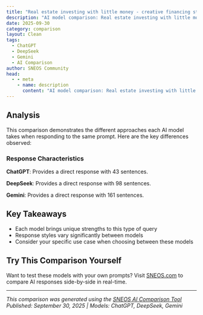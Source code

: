 ```yaml
---
title: "Real estate investing with little money - creative financing strategies"
description: "AI model comparison: Real estate investing with little money - creative financing strategies..."
date: 2025-09-30
category: comparison
layout: Clean
tags:
  - ChatGPT
  - DeepSeek
  - Gemini
  - AI Comparison
author: SNEOS Community
head:
  - - meta
    - name: description
      content: "AI model comparison: Real estate investing with little money - creative financing strategies..."
---
```


<ChatComparison
  title="Real estate investing with little money - creative financing strategies"
  prompt="Real estate investing with little money - creative financing strategies"
  :responses='{
    "ChatGPT": "Certainly! Investing in real estate with little money is possible by using creative financing strategies. Here are some effective approaches:\n\n### 1. **Seller Financing**\n- The seller acts as the lender and you make payments directly to them.\n- Often requires little or no down payment.\n- Flexible terms can be negotiated.\n\n### 2. **Lease Option (Rent-to-Own)**\n- Lease the property with an option to buy it later.\n- Part of your rent may go toward the purchase.\n- Allows you to control property without large upfront cash.\n\n### 3. **House Hacking**\n- Buy a multi-unit property, live in one unit, rent out others.\n- Rental income helps cover the mortgage.\n- Can qualify for owner-occupant loans with lower down payments (FHA loans).\n\n### 4. **Partnering with Investors**\n- Partner with someone who has the capital but lacks time or expertise.\n- You provide the work/management; they provide the funds.\n- Profits (and risks) are shared.\n\n### 5. **Using Hard Money Loans**\n- Short-term loans from private lenders based on property value.\n- Higher interest but easier to obtain quickly.\n- Use for quick flips or bridge loans before refinancing.\n\n### 6. **Subject-To Existing Mortgage**\n- Take over the seller\u2019s existing mortgage without formally assuming it.\n- No need for your own financing approval.\n- Seller\u2019s loan stays in their name, but you control the property.\n\n### 7. **Wholesaling**\n- Find undervalued properties, get them under contract, then assign the contract to another buyer.\n- Little to no capital required since you\u2019re not buying the property yourself.\n- Make profit via assignment fees.\n\n### 8. **Seller Concessions**\n- Negotiate the seller to pay closing costs or financing fees.\n- Reduces your out-of-pocket expenses.\n\n### 9. **Use Retirement Accounts (Self-Directed IRA)**\n- Use funds from a self-directed IRA to invest in real estate.\n- Must follow IRS rules; consult with a professional.\n\n### 10. **House Rehab with Sweat Equity**\n- Offer to fix up a property in exchange for reduced price or equity.\n- Reduces initial cash needed by contributing your labor.\n\n---\n\n### Tips for Success:\n- Build strong relationships with real estate agents, investors, and lenders.\n- Educate yourself continuously on real estate laws and financing options.\n- Evaluate deals carefully to ensure positive cash flow or equity growth.\n\nIf you want, I can provide detailed guidance or templates for any of these strategies!",
    "DeepSeek": "Of course. This is the classic question, and the answer is a resounding **yes**. The barrier to real estate investing is rarely the money itself; it\u0027s the knowledge of how to use other people\u0027s resources (OPM - Other People\u0027s Money).\n\nHere is a comprehensive guide to real estate investing with little money, focusing on creative financing strategies.\n\n### The Core Mindset Shift\n\nBefore the strategies, internalize this: **You are not buying the property with your cash; you are buying the *control* of the property and its cash flow.** Your job is to find a good deal and then structure the financing creatively to make it work.\n\n---\n\n## Creative Financing Strategies (From Least to Most Creative)\n\n### 1. Partnering Up (The Power of Two)\nThis is the most straightforward way to start. You bring the deal, the time, and the knowledge; a partner brings the capital.\n\n*   **The \u0022Money\u0022 Partner:** You find someone (family, friend, colleague) with cash but no time or desire to find/manage deals. You structure a deal where they provide the down payment and/or renovation funds, and you split the profits 50/50 (or another agreed-upon split, like 70/30 in their favor since they took more financial risk).\n*   **The \u0022Skills\u0022 Partner:** Partner with an experienced investor, agent, or contractor. They may have access to deals or can contribute \u0022sweat equity\u0022 (their labor), reducing upfront costs.\n\n### 2. Seller Financing (The Holy Grail)\nThis is when the seller acts as the bank. You make payments directly to them instead of a traditional lender. This is common with motivated sellers (e.g., those facing inheritance, divorce, or tired landlords).\n\n*   **How it works:** You negotiate a purchase price, an interest rate, a down payment (often small or zero), and a term (e.g., 5-year \u0022balloon\u0022 note).\n*   **Key Terms to Negotiate:**\n    *   **Low/No Down Payment:** \u0022I have no down payment, but I can give you a higher price and a great interest rate.\u0022\n    *   **Wrap-Around Mortgage (AITD):** The seller\u0027s existing loan stays in place. You make a payment to the seller that covers their existing mortgage payment plus a little extra. **Caution:** This often violates the \u0022due-on-sale\u0022 clause of their mortgage, so it must be handled carefully.\n    *   **Lease Option:** You lease the property with an option to buy it at a predetermined price in the future. A portion of your rent is credited toward the down payment.\n\n### 3. Subject-To Financing (\u0022Subject-To\u0022)\nYou take over the seller\u0027s existing mortgage payments *without* formally assuming the loan with the bank. The loan remains in the seller\u0027s name, but you get the title and control of the property.\n\n*   **The Power:** You can acquire a property with a low, existing interest rate and little to no money down.\n*   **The Risk:** Most mortgages have a \u0022due-on-sale\u0022 clause, meaning the bank could technically call the loan due if they find out. However, this is rarely enforced if payments are made on time. **This requires a very clear contract and an attorney\u0027s guidance.**\n\n### 4. Hard Money \u0026 Private Money Lenders\n*   **Hard Money Lenders:** These are asset-based lenders. They lend based on the value of the property (the \u0022After Repair Value\u0022 or ARV), not your credit. They are expensive (high interest rates and points) and short-term (6-12 months), but they are FAST. Used primarily for fix-and-flips.\n*   **Private Money Lenders (PMLs):** These are individuals (doctors, dentists, friends with retirement accounts) who will lend you money at better terms than a hard money lender. You create a win-win: they get a 8-12% return secured by real estate, and you get the capital to do your deal.\n\n### 5. House Hacking (The Best First Step)\nThis isn\u0027t just \u0022creative financing,\u0022 it\u0027s a lifestyle strategy that supercharges your start.\n\n*   **The Classic:** Buy a 2-4 unit multifamily property (an FHA loan requires only **3.5% down**). Live in one unit and rent out the others. The rental income pays for most, if not all, of your mortgage.\n*   **The Modern:**\n    *   **Rent-by-the-Room:** Buy a single-family home with multiple bedrooms and rent each one out.\n    *   **ADU/Basement Suite:** Buy a house with a separate basement apartment or build an Accessory Dwelling Unit (ADU).\n\n### 6. Wholesaling (Zero Money Down, All Cash Flow)\nThis is not \u0022buying and holding,\u0022 but it\u0027s the ultimate way to generate cash to fund your own deals. You act as a middleman.\n\n1.  **Find a Motivated Seller:** Find a distressed property owner who needs to sell fast.\n2.  **Get It Under Contract:** Sign a purchase agreement with them at a deep discount.\n3.  **Assign the Contract:** Find a cash buyer (usually a rehabber) and \u0022assign\u0022 your rights to the contract to them for a fee ($5,000 - $15,000).\n4.  **You Profit:** The cash buyer closes, and you pocket the assignment fee without ever owning the property. Your only investment is marketing and time.\n\n---\n\n## Putting It All Together: A Sample Game Plan\n\nLet\u0027s imagine you have $5,000 and want to buy a $250,000 duplex.\n\n**Step 1: Find a Motivated Seller.**\nYou find a tired landlord who just wants out. The property needs some cosmetic work.\n\n**Step 2: Structure a Creative Offer.**\nYou present this offer to the seller:\n*   **Purchase Price:** $255,000 (You\u0027re giving them full price to get better terms).\n*   **Financing:** Seller financing.\n*   **Down Payment:** $5,000 (Your entire savings).\n*   **Terms:** 30-year amortization, 6% interest, with a 5-year balloon. (You\u0027ll pay them like a bank for 5 years, then refinance or sell).\n\n**Step 3: House Hack.**\nYou move into one unit. You rent the other unit for $1,500/month. Your total payment (PITI) to the seller is $1,700/month.\n\n**Result:** Your tenant is paying almost your entire mortgage. You are living for almost free, building equity, and the property is appreciating. In 5 years, you refinance, pay off the seller, and pull out your initial $5,000 plus more to do it again.\n\n---\n\n## Crucial Caveats \u0026 Final Advice\n\n1.  **Education is Your #1 Investment.** Read books, listen to podcasts (BiggerPockets), and understand your local market.\n2.  **Deal, Deal, DEAL.** Creative financing only works if you find a motivated seller and a good deal. A bad deal with creative financing is still a bad deal.\n3.  **Get Professional Help.** Especially with strategies like \u0022Subject-To\u0022 or complex partnerships, involve a **real estate attorney** who understands creative finance.\n4.  **Build Your Team.** Find a hungry real estate agent, a good contractor, and a flexible title company.\n5.  **Your Credit Still Matters.** While you\u0027re using little of your own money, good credit gives you options (like refinancing later) and makes you look credible to sellers and partners.\n\nThe path is there. It requires creativity, hustle, and a relentless focus on finding win-win solutions for everyone involved. Start small, learn from every interaction, and take action.",
    "Gemini": "Okay, let\u0027s explore creative financing strategies for real estate investing when you have limited capital.  The key is to leverage other people\u0027s money (OPM), skills, and opportunities.  Here\u0027s a breakdown of strategies, along with their pros, cons, and considerations:\n\n**I.  Leveraging Existing Resources and Skills**\n\n*   **House Hacking:**\n    *   **What it is:** Buying a multi-unit property (duplex, triplex, quadplex) and living in one unit while renting out the others to cover your mortgage and expenses.  This essentially allows tenants to pay for your housing.\n    *   **Pros:**\n        *   Lowers your personal housing expenses.\n        *   Builds equity in a property.\n        *   Qualifies for residential mortgages (often easier to get than commercial).\n        *   Potential for positive cash flow.\n        *   Learn the ropes of property management firsthand.\n    *   **Cons:**\n        *   Requires living in close proximity to tenants.\n        *   Property management responsibilities.\n        *   Finding a suitable multi-unit property can be challenging.\n        *   Upfront down payment required (though can be mitigated with FHA loans).\n    *   **Considerations:**\n        *   FHA loans allow for lower down payments (3.5%), but have strict requirements (must be your primary residence).\n        *   VA loans (for veterans) offer zero down payment options.\n        *   Research local zoning laws and rental regulations.\n        *   Screen tenants carefully.\n        *   Be prepared to handle repairs and maintenance.\n\n*   **Sweat Equity:**\n    *   **What it is:**  Investing your time and labor to improve a property, increasing its value. This is often paired with other financing methods.\n    *   **Pros:**\n        *   Reduces renovation costs.\n        *   Increases property value.\n        *   Allows you to customize the property to your liking.\n    *   **Cons:**\n        *   Requires significant time and effort.\n        *   May need to learn new skills (or hire subcontractors for tasks beyond your expertise).\n        *   Can be physically demanding.\n        *   Potential for cost overruns if not properly planned.\n    *   **Considerations:**\n        *   Accurately estimate renovation costs and time.\n        *   Prioritize repairs that will add the most value.\n        *   Get multiple quotes from contractors.\n        *   Be realistic about your skills and limitations.\n\n*   **Wholesaling (with a Twist):**\n    *   **What it is:** Finding distressed properties, negotiating a purchase agreement with the seller, and then assigning the contract to another investor for a fee. You never actually purchase the property.\n    *   **Standard Wholesaling:**  Often requires an earnest money deposit (EMD).  The strategies below attempt to minimize or eliminate that.\n    *   **Variations to Minimize EMD:**\n        *   *Negotiate a lower EMD:*  Talk the seller down to a minimal amount.  Explain that you\u0027re a cash buyer who wants to get the best deal.\n        *   *Use \u0022Option\u0022 Contracts:*  Instead of a standard purchase agreement, use an option contract.  This gives you the *option* to buy the property within a specified timeframe, but you\u0027re not obligated to.  Option contracts typically require a smaller fee than an EMD.  The fee is usually non-refundable.\n        *   *Double Closing (Simultaneous Closing):*  Find a cash buyer *before* you secure the property.  The cash buyer funds the deal, and you get your assignment fee at closing.  This requires extremely tight coordination and a good relationship with a title company.\n    *   **Pros:**\n        *   No need for significant capital.\n        *   Can generate quick profits.\n        *   Learn about the real estate market.\n        *   Develop negotiation skills.\n    *   **Cons:**\n        *   Requires finding motivated sellers.\n        *   Building a network of cash buyers.\n        *   Legal considerations (ensure contracts are compliant with local laws).\n        *   Can be competitive.\n        *   Relies on quick execution.\n    *   **Considerations:**\n        *   Focus on building relationships with real estate agents and other investors.\n        *   Learn how to accurately estimate repair costs (even if you\u0027re not doing the repairs).\n        *   Understand contract law.\n        *   Market yourself effectively.\n\n**II.  Leveraging Other People\u0027s Money (OPM)**\n\n*   **Seller Financing (Owner Financing):**\n    *   **What it is:**  The seller acts as the bank, providing financing to the buyer.  The buyer makes payments directly to the seller.\n    *   **Pros:**\n        *   No need for traditional bank financing.\n        *   Potentially lower interest rates and fees.\n        *   More flexible terms than traditional mortgages.\n        *   Can be a good option for properties that don\u0027t qualify for conventional financing.\n    *   **Cons:**\n        *   Requires finding a seller willing to provide financing.\n        *   Seller may demand a higher purchase price.\n        *   Due diligence is crucial (ensure clear title, inspect the property thoroughly).\n        *   Legal documentation is essential (hire an attorney to draft the promissory note and mortgage).\n    *   **Considerations:**\n        *   Look for sellers who are highly motivated to sell quickly.\n        *   Offer a win-win scenario (e.g., a slightly higher price but favorable terms).\n        *   Get a professional appraisal to determine the property\u0027s fair market value.\n        *   Be prepared to make a down payment (even with seller financing).  This demonstrates good faith.\n        *   Negotiate the terms carefully (interest rate, repayment schedule, balloon payments).\n\n*   **Subject-To:**\n    *   **What it is:**  Taking ownership of a property \u0022subject to\u0022 the existing mortgage.  The seller\u0027s mortgage remains in place, and the buyer makes the mortgage payments.  *This is a complex strategy and should be approached with caution.*\n    *   **Pros:**\n        *   Little or no money down.\n        *   Avoids the need for new financing.\n        *   Can be a good option for properties with low interest rates.\n    *   **Cons:**\n        *   **The \u0022Due-on-Sale\u0022 Clause:**  Most mortgages have a \u0022due-on-sale\u0022 clause, which allows the lender to demand full repayment of the loan if the property is sold or transferred.  While lenders don\u0027t always enforce this, it\u0027s a significant risk.\n        *   The seller remains liable for the mortgage (at least in theory).  If you fail to make payments, the seller\u0027s credit will be affected.\n        *   Complex legal considerations (requires careful documentation).\n        *   Ethical considerations (be transparent with the seller about the risks).\n    *   **Considerations:**\n        *   **Consult with an experienced real estate attorney.** This is non-negotiable.\n        *   Obtain title insurance.\n        *   Communicate openly with the seller.\n        *   Consider using a land trust to provide anonymity.\n        *   Ensure you can comfortably afford the mortgage payments.\n        *   Have a backup plan in case the lender calls the loan due.\n        *   **This strategy is often considered legally and ethically risky. Thoroughly research and understand the potential downsides before proceeding.**\n\n*   **Private Money Lenders:**\n    *   **What it is:**  Borrowing money from individuals or private lending companies, rather than traditional banks.\n    *   **Pros:**\n        *   Faster loan approvals.\n        *   More flexible terms.\n        *   Can be used for properties that don\u0027t qualify for conventional financing.\n    *   **Cons:**\n        *   Higher interest rates and fees.\n        *   Shorter loan terms.\n        *   May require a significant down payment.\n    *   **Considerations:**\n        *   Build relationships with private money lenders.\n        *   Have a solid business plan and exit strategy.\n        *   Be prepared to offer collateral.\n        *   Shop around for the best rates and terms.\n\n*   **Hard Money Lenders:**\n     *  **What it is:** Similar to Private Money Lenders, Hard Money Lenders are individuals or companies that specialize in short-term, asset-based loans.\n     * **Pros:**\n        *  Even faster loan approvals than private money lenders.\n        *  Ideal for short-term projects like flips.\n        *  Less emphasis on borrower credit history.\n    *  **Cons:**\n        *  Very high interest rates and fees.\n        *  Extremely short loan terms (often 6-12 months).\n        *  Significant risk of foreclosure if the project isn\u0027t completed quickly and profitably.\n    *  **Considerations:**\n        *   Only use hard money for projects with very clear profit potential and a quick turnaround time.\n        *   Have a detailed renovation plan and budget.\n        *   Be prepared to manage the project closely.\n\n*   **Partnerships/Joint Ventures:**\n    *   **What it is:**  Combining your skills and resources with another person who has capital or expertise.\n    *   **Pros:**\n        *   Access to capital you don\u0027t have.\n        *   Shared risk and responsibilities.\n        *   Opportunity to learn from experienced investors.\n    *   **Cons:**\n        *   Requires finding a compatible partner.\n        *   Potential for disagreements.\n        *   Dividing profits.\n    *   **Considerations:**\n        *   Clearly define roles, responsibilities, and profit-sharing arrangements in a written agreement.\n        *   Choose a partner with complementary skills and a similar investment philosophy.\n        *   Communicate openly and honestly.\n\n*   **REITs (Real Estate Investment Trusts) \u0026 Crowdfunding (Indirect):**\n    *   **What it is:**  Investing in REITs or real estate crowdfunding platforms allows you to invest in real estate without directly owning property.\n    *   **Pros:**\n        *   Relatively low minimum investment amounts.\n        *   Diversification.\n        *   Passive income potential.\n    *   **Cons:**\n        *   Less control over investment decisions.\n        *   Fees.\n        *   Market risk.\n    *   **Considerations:**\n        *   Research different REITs and crowdfunding platforms carefully.\n        *   Understand the risks involved.\n\n**III. Government Assistance Programs**\n\n*   **HUD Homes:** Homes sold by the Department of Housing and Urban Development (HUD) often at below market value. Can offer lower down payments and easier financing.\n*   **USDA Loans:** For properties in eligible rural areas, offers no down payment.\n*   **State and Local Programs:** Research first-time homebuyer programs and down payment assistance in your area.\n\n**General Tips for Success with Little Money:**\n\n*   **Education is Key:**  Learn everything you can about real estate investing, financing, and property management.\n*   **Network:**  Build relationships with real estate agents, lenders, contractors, and other investors.\n*   **Start Small:**  Don\u0027t try to do too much too soon.\n*   **Be Patient:**  It takes time to build wealth in real estate.\n*   **Due Diligence:**  Thoroughly research every deal before investing.\n*   **Risk Management:**  Understand the risks involved and take steps to mitigate them.\n*   **Build a Strong Credit Score:** A good credit score will improve your chances of getting approved for financing.\n*   **Save for a Down Payment:**  Even with creative financing, having some cash for a down payment is beneficial.\n*   **Legal and Financial Advice:**  Consult with a real estate attorney and a financial advisor before making any major investment decisions.\n\n**Important Disclaimers:**\n\n*   **This is not financial or legal advice.** I am an AI and cannot provide professional advice.\n*   Real estate investing involves risk, and you could lose money.\n*   Laws and regulations vary by location, so it\u0027s essential to consult with local professionals.\n*   \u0022Subject-to\u0022 transactions and some other creative financing techniques can be risky and complex.  Proceed with extreme caution and only after consulting with an experienced real estate attorney.\n\nBy combining these strategies with hard work, dedication, and a willingness to learn, you can start building your real estate portfolio even with limited capital. Good luck!\n"
  }'
  published-date="22:46"
/>

## Analysis

This comparison demonstrates the different approaches each AI model takes when responding to the same prompt. Here are the key differences observed:

### Response Characteristics

**ChatGPT**: Provides a direct response with 43 sentences. 

**DeepSeek**: Provides a direct response with 98 sentences. 

**Gemini**: Provides a direct response with 161 sentences. 

## Key Takeaways

- Each model brings unique strengths to this type of query
- Response styles vary significantly between models
- Consider your specific use case when choosing between these models

## Try This Comparison Yourself

Want to test these models with your own prompts? Visit [SNEOS.com](https://sneos.com) to compare AI responses side-by-side in real-time.

---

*This comparison was generated using the [SNEOS AI Comparison Tool](https://sneos.com)*
*Published: September 30, 2025 | Models: ChatGPT, DeepSeek, Gemini*
